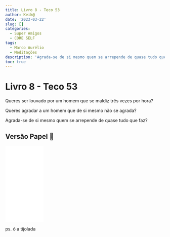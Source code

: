 ```yaml
---
title: Livro 8 - Teco 53
author: Keik@
date: '2023-03-22'
slug: []
categories:
  - Super Amigos
  - CORE SELF
tags:
  - Marco Aurélio
  - Meditações
description: 'Agrada-se de si mesmo quem se arrepende de quase tudo que faz?'
toc: true
---
```


# Livro 8 - Teco 53

Queres ser louvado por um homem que se maldiz três vezes por hora? 

Queres agradar a um homem que de si mesmo não se agrada? 

Agrada-se de si mesmo quem se arrepende de quase tudo que faz?


## Versão Papel :book:
<iframe style="width:120px;height:240px;" marginwidth="0" marginheight="0" scrolling="no" frameborder="0" src="//ws-na.amazon-adsystem.com/widgets/q?ServiceVersion=20070822&OneJS=1&Operation=GetAdHtml&MarketPlace=BR&source=ss&ref=as_ss_li_til&ad_type=product_link&tracking_id=mundodekeika-20&language=pt_BR&marketplace=amazon&region=BR&placement=B092FVY4BB&asins=B092FVY4BB&linkId=37c5ec14221f61f811029aa88b520891&show_border=true&link_opens_in_new_window=true"></iframe>

ps. ó a tijolada